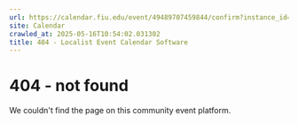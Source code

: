 ```yaml
---
url: https://calendar.fiu.edu/event/49489707459844/confirm?instance_id=49489707472139&return=https%3A%2F%2Fcalendar.fiu.edu%2Fcalendar%3Fevent_types%255B%255D%3D121721
site: Calendar
crawled_at: 2025-05-16T10:54:02.031302
title: 404 - Localist Event Calendar Software
---
```


# 404 - not found
We couldn't find the page on this community event platform.
